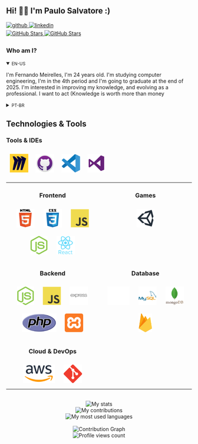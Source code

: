 ## Hi! 👋🏻 I'm Paulo Salvatore :)

<div>
  
  <a href="https://github.com/MeirellesBrito" target="_blank">
    <img src=https://img.shields.io/badge/github-%2324292e.svg?&style=for-the-badge&logo=github&logoColor=white alt=github style="margin-bottom: 5px;" />
  </a>
  
  <a href="https://www.linkedin.com/in/fernando-meirelles-07a356250/" target="_blank">
    <img src=https://img.shields.io/badge/linkedin-%231E77B5.svg?&style=for-the-badge&logo=linkedin&logoColor=white alt=linkedin style="margin-bottom: 5px;" />
  </a>
</div>

<div>
  <a href="https://github.com/MeirellesBrito" target="_blank">
    <img src="https://img.shields.io/github/followers/MeirellesBrito?style=social" alt="GitHub Stars" style="margin-bottom: 5px;" />
  </a>
  <a href="https://github.com/MeirellesBrito" target="_blank">
    <img src="https://img.shields.io/github/stars/MeirellesBrito?style=social" alt="GitHub Stars" style="margin-bottom: 5px;" />
  </a>
</div>


<!-- BIO:START -->

### Who am I?

<details open>
<summary><small>EN-US</small></summary>

I'm Fernando Meirelles, I'm 24 years old. I'm studying computer engineering, I'm in the 4th period and I'm going to graduate at the end of 2025. I'm interested in improving my knowledge, and evolving as a professional. I want to act
(Knowledge is worth more than money
			

</details>

<details>
<summary><small>PT-BR</small></summary>

Sou o Fernando Meirelles tenho 24 anos. Estou cursondo engenharia da computação, estou no 4º periodo e vou me formar no final do ano de 2025. Tenho interese em melhorar o meu conhecimendo, e evoluir como profissional por esse motivo busco sempre fazer cursos para me aperfeiçoar cada vez mais na area em que  quero atuar
(Conhecimento vale mais que dinheiro
</details>

<!-- BIO:END -->


<!-- SKILLSET:START -->

## Technologies & Tools

<table>

<tr>
<td align="center" width="50%" valign="top">

### Frontend

<img style="margin: 10px" src="assets/html5.svg" alt="HTML5" title="HTML5" height="50" />
<img style="margin: 10px" src="assets/css3.svg" alt="CSS3" title="CSS3" height="50" />
<img style="margin: 10px" src="assets/javascript.svg" alt="JavaScript" title="JavaScript" height="50" />
<!-- <img style="margin: 10px" src="assets/typescript.svg" alt="TypeScript" title="TypeScript" height="50" /> -->
<img style="margin: 10px" src="assets/nodejs.svg" alt="Node.js" title="Node.js" height="50" />
<img style="margin: 10px" src="assets/reactjs.svg" alt="React" title="React" height="50" />
<!-- <img style="margin: 10px" src="assets/angular.svg" alt="Angular" title="Angular" height="50" /> -->
<!-- <img style="margin: 10px" src="assets/reactivex.svg" alt="ReactiveX" title="ReactiveX" height="50" /> -->
<!-- <img style="margin: 10px" src="assets/webpack.svg" alt="Webpack" title="Webpack" height="50" /> -->
<!-- <img style="margin: 10px" src="assets/sass.svg" alt="Sass" title="Sass" height="50" /> -->
<!-- <img style="margin: 10px" src="assets/bem.svg" alt="BEM" title="BEM" height="50" /> -->
<!-- <img style="margin: 10px" src="assets/jquery.svg" alt="jQuery" title="jQuery" height="50" /> -->

</td>
<td align="center" valign="top">

### Games

<img style="margin: 10px" src="assets/unity.svg" alt="Unity" title="Unity" height="50" /> 
<!-- <img style="margin: 10px" src="assets/csharp.svg" alt="C#" title="C#" height="50" />
<img style="margin: 10px" src="assets/photoshop.svg" alt="Photoshop" title="Photoshop" height="50" /> -->

</td>
</tr>

<tr>
<td align="center" valign="top">

### Backend

<img style="margin: 10px" src="assets/nodejs.svg" alt="Node.js" title="Node.js" height="50" />
<img style="margin: 10px" src="assets/javascript.svg" alt="JavaScript" title="JavaScript" height="50" />
<!-- <img style="margin: 10px" src="assets/typescript.svg" alt="TypeScript" title="TypeScript" height="50" /> -->
<!-- <img style="margin: 10px" src="assets/nestjs.svg" alt="NestJS" title="NestJS" height="50" /> -->
<!-- <img style="margin: 10px" src="assets/prisma.svg" alt="Prisma" title="Prisma" height="50" /> -->
<img style="margin: 10px" src="assets/express.svg" alt="Express.js" title="Express.js" height="50" />
<!-- <img style="margin: 10px" src="assets/reactivex.svg" alt="ReactiveX" title="ReactiveX" height="50" /> -->
<!-- <img style="margin: 10px" src="assets/serverless.svg" alt="Serverless" title="Serverless" height="50" /> -->
<!-- <img style="margin: 10px" src="assets/spring.svg" alt="Spring" title="Spring" height="50" /> -->
<!-- <img style="margin: 10px" src="assets/java.svg" alt="Java" title="Java" height="50" /> -->
<!-- <img style="margin: 10px" src="assets/kotlin.svg" alt="Kotlin" title="Kotlin" height="50" /> -->
<img style="margin: 10px" src="assets/php.svg" alt="PHP" title="PHP" height="50" />
<img style="margin: 10px" src="assets/xampp.svg" alt="XAMPP" title="XAMPP" height="50" />

</td>
<td align="center" valign="top">

### Database

<img style="margin: 10px" src="assets/mariadb.svg" alt="Maria DB" title="Maria DB" height="50" />
<img style="margin: 10px" src="assets/mysql.svg" alt="MySQL" title="MySQL" height="50" />
<img style="margin: 10px" src="assets/mongodb.svg" alt="MongoDB" title="MongoDB" height="50" />
<img style="margin: 10px" src="assets/firebase.svg" alt="Firebase" title="Firebase" height="50" />
<!-- <img style="margin: 10px" src="assets/aws-dynamodb.svg" alt="DynamoDB" title="DynamoDB" height="50" /> -->

</td>
</tr>

<tr>

<td align="center" valign="top">

### Cloud & DevOps

<img style="margin: 10px" src="assets/aws.svg" alt="AWS" title="AWS" height="50" />
<img style="margin: 10px" src="assets/git.svg" alt="Git" title="Git" height="50" />
<!-- <img style="margin: 10px" src="assets/docker.svg" alt="Docker" title="Docker" height="50" />
<img style="margin: 10px" src="assets/linux.svg" alt="Linux" title="Linux" height="50" />
<img style="margin: 10px" src="assets/aws-cloudfront.svg" alt="AWS CloudFront" title="AWS CloudFront" height="50" />
<img style="margin: 10px" src="assets/aws-s3.svg" alt="AWS S3" title="AWS S3" height="50" />
<img style="margin: 10px" src="assets/aws-ec2.svg" alt="AWS EC2" title="AWS EC2" height="50" />
<img style="margin: 10px" src="assets/aws-lambda.svg" alt="AWS Lambda" title="AWS Lambda" height="50" />
<img style="margin: 10px" src="assets/aws-rds.svg" alt="AWS RDS" title="AWS RDS" height="50" /> -->

</td>
</tr>

<tr>

### Tools & IDEs

<img style="margin: 10px" src="assets/miro.svg" alt="Miro" title="Miro" height="50" />
<img style="margin: 10px" src="assets/github-desktop.svg" alt="GitHub Desktop" title="GitHub Desktop" height="50" />
<!-- <img style="margin: 10px" src="assets/jetbrains-webstorm.svg" alt="WebStorm" title="WebStorm" height="50" /> -->
<img style="margin: 10px" src="assets/visual-studio-code.svg" alt="Visual Studio Code" title="Visual Studio Code" height="50" />
<!-- <img style="margin: 10px" src="assets/jetbrains-rider.svg" alt="Rider" title="Rider" height="50" /> -->
<!-- <img style="margin: 10px" src="assets/android-studio.svg" alt="Android Studio" title="Android Studio" height="50" />
<img style="margin: 10px" src="assets/jetbrains-pycharm.svg" alt="PyCharm" title="PyCharm" height="50" />
<img style="margin: 10px" src="assets/jetbrains-intellij-idea.svg" alt="IntelliJ IDEA" title="IntelliJ IDEA" height="50" />
<img style="margin: 10px" src="assets/jetbrains-phpstorm.svg" alt="PHPStorm" title="PHPStorm" height="50" /> -->
<img style="margin: 10px" src="assets/visual-studio.svg" alt="Visual Studio" title="Visual Studio" height="50" />

</td>
<!-- <td align="center" valign="top"> -->

<!-- ### Hardware

<img style="margin: 10px" src="assets/arduino.svg" alt="Arduino" title="Arduino" height="50" />
<img style="margin: 10px" src="assets/cplusplus.svg" alt="C++" title="C++" height="50" />
<img style="margin: 10px" src="assets/raspberry-pi.svg" alt="Raspberry Pi" title="Raspberry Pi" height="50" /> -->

</td>
<!-- <td align="center" valign="top"> -->

<!-- ### AI

<img style="margin: 10px" src="assets/python.svg" alt="Python" title="Python" height="50" />
<img style="margin: 10px" src="assets/keras.svg" alt="Keras" title="Keras" height="50" />
<img style="margin: 10px" src="assets/tensorflow.svg" alt="TensorFlow" title="TensorFlow" height="50" />
<img style="margin: 10px" src="assets/opencv.svg" alt="OpenCV" title="OpenCV" height="50" /> -->

</td>
</tr>

<tr>
<!-- <td align="center" valign="top"> -->

</tr>

</table>

<br/>

<!-- SKILLSET:END -->


<!-- STATS:START -->

<div align="center">
    <img src="https://github-readme-stats-git-masterrstaa-rickstaa.vercel.app/api/?username=MeirellesBrito&theme=dracula&?theme=dark&show_icons=true%count_private=true&include_all_commits=true" alt="My stats" />
</div>
<div align="center">
    <img src="https://github-readme-streak-stats.herokuapp.com?user=MeirellesBrito&theme=dracula" alt="My contributions" />
</div>
<div align="center">
    <img src="https://github-readme-stats-git-masterrstaa-rickstaa.vercel.app/api/top-langs/?username=MeirellesBrito&show_icons=true&langs_count=10&layout=compact&theme=dracula&count_private=true&hide=shaderlab,rpc,glsl,hlsl,cmake,asp" alt="My most used languages" />
</div>

<!-- STATS:END -->

<br />

<!-- CONTRIBUTION:START -->

<div align="center">
    <img src="https://raw.githubusercontent.com/MeirellesBrito/MeirellesBrito/output/github-snake.svg" alt="Contribution Graph" />
</div>

<!-- CONTRIBUTION:END -->


<!-- VIEW-COUNT:START -->

<div align="center">
    <img src="https://komarev.com/ghpvc/?username=MeirellesBrito&&style=flat-square" alt="Profile views count"/>
</div>

<!-- VIEW-COUNT:END -->
